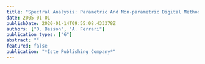 ```yaml
---
title: "Spectral Analysis: Parametric And Non-parametric Digital Methods"
date: 2005-01-01
publishDate: 2020-01-14T09:55:08.433378Z
authors: ["O. Besson", "A. Ferrari"]
publication_types: ["6"]
abstract: ""
featured: false
publication: "*Iste Publishing Company*"
---
```


